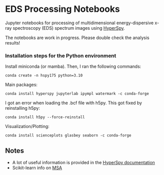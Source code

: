 # EDS Processing Notebooks

Jupyter notebooks for processing of multidimensional energy-dispersive x-ray spectroscopy (EDS) spectrum images using [HyperSpy](https://hyperspy.org/index.html).

The notebooks are work in progress. Please double check the analysis results!

### Installation steps for the Python environment

Install miniconda (or mamba). Then, I ran the following commands:

```console
conda create -n hspy175 python=3.10
```

Main packages:

```console
conda install hyperspy jupyterlab ipympl watermark -c conda-forge
```

I got an error when loading the .bcf file with h5py. This got fixed by reinstalling h5py:

```console
conda install h5py --force-reinstall
```

Visualization/Plotting:

```console
conda install scienceplots glasbey seaborn -c conda-forge
```

## Notes

- A lot of useful information is provided in the [HyperSpy documentation](https://hyperspy.org/hyperspy-doc/current/index.html)
- Scikit-learn info on [MSA](https://scikit-learn.org/stable/modules/decomposition.html#decompositions)
